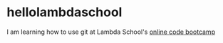 # hellolambdaschool

I am learning how to use git at Lambda School's [online code bootcamp](https://lambdaschool.com/mini-bootcamp)
